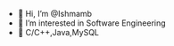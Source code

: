 - 👋 Hi, I’m @Ishmamb
- 👀 I’m interested in Software Engineering
- 🌱 C/C++,Java,MySQL
  

<!---
Ishmamb/Ishmamb is a ✨ special ✨ repository because its `README.md` (this file) appears on your GitHub profile.
You can click the Preview link to take a look at your changes.
--->
